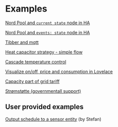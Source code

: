
# Examples

[Nord Pool and `current state` node in HA](./example-nordpool-current-state)

[Nord Pool and `events: state` node in HA](./example-nordpool-events-state)

[Tibber and mqtt](./example-tibber-mqtt)

[Heat capacitor strategy - simple flow](./example-heat-capacitor)

[Cascade temperature control](./example-cascade-temperature-control)

[Visualize on/off, price and consumption in Lovelace](example-visualize-on-off/example-visualize-on-off)

[Capacity part of grid tariff](./example-grid-tariff-capacity-part)

[Strømstøtte (governmentall support)](./example-stromstotte)

## User provided examples

[Output schedule to a sensor entity](./example-next-schedule-entity.md) (by Stefan)

###


